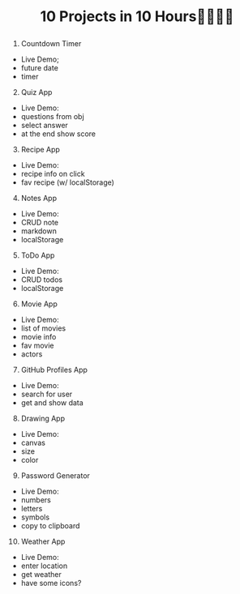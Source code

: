 # <p align="center">10 Projects in 10 Hours👩‍💻👨‍💻</eljn0></p>

1. Countdown Timer

-   Live Demo;
-   future date
-   timer

2. Quiz App

-   Live Demo:
-   questions from obj
-   select answer
-   at the end show score

3. Recipe App

-   Live Demo:
-   recipe info on click
-   fav recipe (w/ localStorage)

4. Notes App

-   Live Demo:
-   CRUD note
-   markdown
-   localStorage

5. ToDo App

-   Live Demo:
-   CRUD todos
-   localStorage

6. Movie App

-   Live Demo:
-   list of movies
-   movie info
-   fav movie
-   actors

7. GitHub Profiles App

-   Live Demo:
-   search for user
-   get and show data

8. Drawing App

-   Live Demo:
-   canvas
-   size
-   color

9. Password Generator

-   Live Demo:
-   numbers
-   letters
-   symbols
-   copy to clipboard

10. Weather App

-   Live Demo:
-   enter location
-   get weather
-   have some icons?
